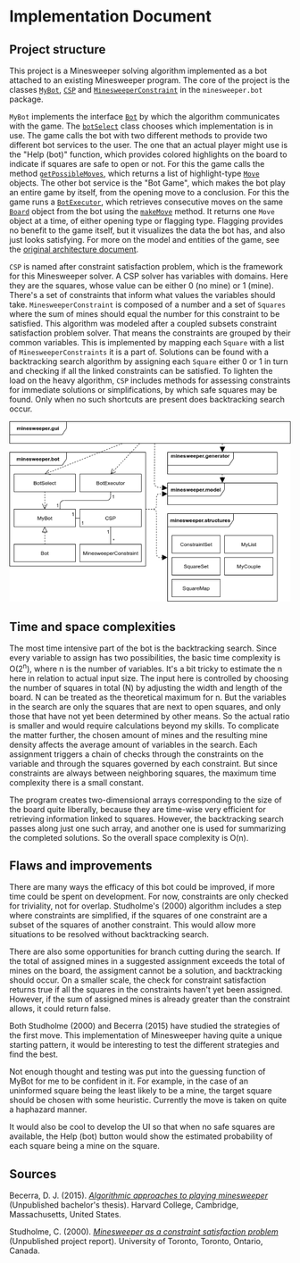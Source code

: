 # Implementation Document

## Project structure

This project is a Minesweeper solving algorithm implemented as a bot attached to an existing Minesweeper program. The core of the project is the classes [`MyBot`](https://github.com/maariaw/minesweeper-helper/blob/f0f7b01a5812e2503abb7f29443dcfcd8c62a87d/src/main/java/minesweeper/bot/MyBot.java), [`CSP`](https://github.com/maariaw/minesweeper-helper/blob/f0f7b01a5812e2503abb7f29443dcfcd8c62a87d/src/main/java/minesweeper/bot/CSP.java) and [`MinesweeperConstraint`](https://github.com/maariaw/minesweeper-helper/blob/f0f7b01a5812e2503abb7f29443dcfcd8c62a87d/src/main/java/minesweeper/bot/MinesweeperConstraint.java) in the `minesweeper.bot` package.

`MyBot` implements the interface [`Bot`](https://github.com/maariaw/minesweeper-helper/blob/517601bda9a2ece8c250fb7fc497d750f32ece6f/src/main/java/minesweeper/bot/Bot.java) by which the algorithm communicates with the game. The [`botSelect`](https://github.com/maariaw/minesweeper-helper/blob/db3667080ddf1eb0cd1f16d01fe4727b95d842bf/src/main/java/minesweeper/bot/BotSelect.java) class chooses which implementation is in use. The game calls the bot with two different methods to provide two different bot services to the user. The one that an actual player might use is the "Help (bot)" function, which provides colored highlights on the board to indicate if squares are safe to open or not. For this the game calls the method [`getPossibleMoves`](https://github.com/maariaw/minesweeper-helper/blob/4730eab2dabf77cdc34df8d2dedcd41ca662dded/src/main/java/minesweeper/bot/MyBot.java#L150), which returns a list of highlight-type [`Move`](https://github.com/maariaw/minesweeper-helper/blob/db3667080ddf1eb0cd1f16d01fe4727b95d842bf/src/main/java/minesweeper/model/Move.java) objects. The other bot service is the "Bot Game", which makes the bot play an entire game by itself, from the opening move to a conclusion. For this the game runs a [`BotExecutor`](https://github.com/maariaw/minesweeper-helper/blob/db3667080ddf1eb0cd1f16d01fe4727b95d842bf/src/main/java/minesweeper/bot/BotExecutor.java), which retrieves consecutive moves on the same [`Board`](https://github.com/maariaw/minesweeper-helper/blob/db3667080ddf1eb0cd1f16d01fe4727b95d842bf/src/main/java/minesweeper/model/Board.java) object from the bot using the [`makeMove`](https://github.com/maariaw/minesweeper-helper/blob/4730eab2dabf77cdc34df8d2dedcd41ca662dded/src/main/java/minesweeper/bot/MyBot.java#L43) method. It returns one `Move` object at a time, of either opening type or flagging type. Flagging provides no benefit to the game itself, but it visualizes the data the bot has, and also just looks satisfying. For more on the model and entities of the game, see the [original architecture document](https://github.com/maariaw/minesweeper-helper/blob/39a31d820d7ba0335f49f4c437f7ba3e5870722b/documentation/template-documentation/Architecture-Documentation.md).

`CSP` is named after constraint satisfaction problem, which is the framework for this Minesweeper solver. A CSP solver has variables with domains. Here they are the squares, whose value can be either 0 (no mine) or 1 (mine). There's a set of constraints that inform what values the variables should take. `MinesweeperConstraint` is composed of a number and a set of `Squares` where the sum of mines should equal the number for this constraint to be satisfied. This algorithm was modeled after a coupled subsets constraint satisfaction problem solver. That means the constraints are grouped by their common variables. This is implemented by mapping each `Square` with a list of `MinesweeperConstraints` it is a part of. Solutions can be found with a backtracking search algorithm by assigning each `Square` either 0 or 1 in turn and checking if all the linked constraints can be satisfied. To lighten the load on the heavy algorithm, `CSP` includes methods for assessing constraints for immediate solutions or simplifications, by which safe squares may be found. Only when no such shortcuts are present does backtracking search occur.

![A diagram of the relations of classes and packages](https://github.com/maariaw/minesweeper-helper/blob/master/documentation/images/class-package-diagram.png)

## Time and space complexities

The most time intensive part of the bot is the backtracking search. Since every variable to assign has two possibilities, the basic time complexity is O(2<sup>n</sup>), where n is the number of variables. It's a bit tricky to estimate the n here in relation to actual input size. The input here is controlled by choosing the number of squares in total (N) by adjusting the width and length of the board. N can be treated as the theoretical maximum for n. But the variables in the search are only the squares that are next to open squares, and only those that have not yet been determined by other means. So the actual ratio is smaller and would require calculations beyond my skills. To complicate the matter further, the chosen amount of mines and the resulting mine density affects the average amount of variables in the search. Each assignment triggers a chain of checks through the constraints on the variable and through the squares governed by each constraint. But since constraints are always between neighboring squares, the maximum time complexity there is a small constant.

The program creates two-dimensional arrays corresponding to the size of the board quite liberally, because they are time-wise very efficient for retrieving information linked to squares. However, the backtracking search passes along just one such array, and another one is used for summarizing the completed solutions. So the overall space complexity is O(n).

## Flaws and improvements

There are many ways the efficacy of this bot could be improved, if more time could be spent on development. For now, constraints are only checked for triviality, not for overlap. Studholme's (2000) algorithm includes a step where constraints are simplified, if the squares of one constraint are a subset of the squares of another constraint. This would allow more situations to be resolved without backtracking search.

There are also some opportunities for branch cutting during the search. If the total of assigned mines in a suggested assignment exceeds the total of mines on the board, the assigment cannot be a solution, and backtracking should occur. On a smaller scale, the check for constraint satisfaction returns true if all the squares in the constraints haven't yet been assigned. However, if the sum of assigned mines is already greater than the constraint allows, it could return false.

Both Studholme (2000) and Becerra (2015) have studied the strategies of the first move. This implementation of Minesweeper having quite a unique starting pattern, it would be interesting to test the different strategies and find the best.

Not enough thought and testing was put into the guessing function of MyBot for me to be confident in it. For example, in the case of an uninformed square being the least likely to be a mine, the target square should be chosen with some heuristic. Currently the move is taken on quite a haphazard manner.

It would also be cool to develop the UI so that when no safe squares are available, the Help (bot) button would show the estimated probability of each square being a mine on the square.


## Sources

Becerra, D. J. (2015). [*Algorithmic approaches to playing minesweeper*](https://dash.harvard.edu/bitstream/handle/1/14398552/BECERRA-SENIORTHESIS-2015.pdf) (Unpublished bachelor's thesis). Harvard College, Cambridge, Massachusetts, United States.

Studholme, C. (2000). [*Minesweeper as a constraint satisfaction problem*](http://www.cs.toronto.edu/~cvs/minesweeper/minesweeper.pdf) (Unpublished project report). University of Toronto, Toronto, Ontario, Canada.
